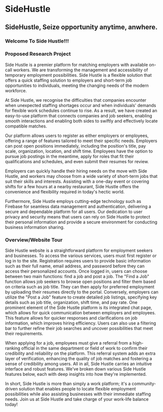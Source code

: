 # SideHustle
## SideHustle, Seize opportunity anytime, anwhere.

### Welcome To Side Hustle!!!

### Proposed Research Project
Side Hustle is a premier platform for matching employers with available on-call workers. We are transforming the management and accessibility of temporary employment possibilities. Side Hustle is a flexible solution that offers a quick staffing solution to employers and short-term job opportunities to individuals, meeting the changing needs of the modern workforce.

At Side Hustle, we recognise the difficulties that companies encounter when unexpected staffing shortages occur and when individuals' demands for flexible work schedules continue to rise. As a result, we have created an easy-to-use platform that connects companies and job seekers, enabling smooth interactions and enabling both sides to swiftly and effectively locate compatible matches.

Our platform allows users to register as either employers or employees, offering a range of features tailored to meet their specific needs. Employers can post open positions immediately, including the position's title, pay scale, organization, location, and shift time. Employees have the option to pursue job postings in the meantime, apply for roles that fit their qualifications and schedules, and even submit their resumes for review.

Employers can quickly handle their hiring needs on the move with Side Hustle, and workers may choose from a wide variety of short-term jobs that suit their skills and interests. Assisting with a one-day event or covering shifts for a few hours at a nearby restaurant, Side Hustle offers the convenience and flexibility required in today's hectic world.

Furthermore, Side Hustle employs cutting-edge technology such as Firebase for seamless data management and authentication, delivering a secure and dependable platform for all users. Our dedication to user privacy and security means that users can rely on Side Hustle to protect their personal information and provide a secure environment for conducting business information sharing.

### Overview/Website Tour
Side Hustle website is a straightforward platform for employment seekers and businesses. To access the various services, users must first register or log in to the site. Registration requires users to provide basic information such as their full name, email address, and password before they can access their personalized accounts.
Once logged in, users can choose between two main functions: find a job and post a job. The "Find a Job" function allows job seekers to browse open positions and filter them based on criteria such as  job title. They can then apply for preferred employment by uploading their resumes directly to the portal. Conversely, employers can utilize the "Post a Job" feature to create detailed job listings, specifying key details such as job title, organization, shift time, and pay rate.
One prominent element of the Side Hustle platform is its integrated chat page, which allows for quick communication between employers and employees. This feature allows for quicker responses and clarifications on job information, which improves hiring efficiency. Users can also use a filtering bar to further refine their job searches and uncover possibilities that meet their requirements.

When applying for a job, employees must give a referral from a high-ranking official in the same department or field of work to confirm their credibility and reliability on the platform. This referral system adds an extra layer of verification, enhancing the quality of job matches and fostering a sense of credibility among users.
All in all, Side Hustle carries an intuitive interface and robust features. We've broken down various Side Hustle features below, each with deep insights into how they're implemented.


In short, Side Hustle is more than simply a work platform; it's a community-driven solution that enables people to locate flexible employment possibilities while also assisting businesses with their immediate staffing needs. Join us at Side Hustle and take charge of your work-life balance today! 
